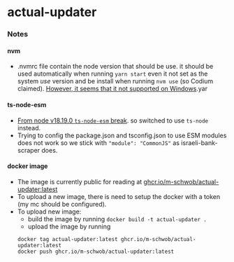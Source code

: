 # actual-updater

### Notes
#### nvm
- .nvmrc file contain the node version that should be use. it should be used automatically when running `yarn start` even it not set as the system *use* version and be install when running  `nvm use` (so Codium claimed). [However, it seems that it not supported on Windows](https://stackoverflow.com/questions/69027224/the-nvmrc-file-is-not-read).yar

#### ts-node-esm
- [From node v18.19.0 `ts-node-esm` break](https://github.com/TypeStrong/ts-node/issues/2110). so switched to use `ts-node` instead.
- Trying to config the package.json and tsconfig.json to use ESM modules does not work so we stick with `"module": "CommonJS"` as  israeli-bank-scraper does. 

#### docker image
- The image is currently public for reading at [ghcr.io/m-schwob/actual-updater:latest]()
- To upload a new image, there is need to setup the docker with a token (my mc should be configured).
- To upload new image:  
    - build the image by running `docker build -t actual-updater .`
    - upload the image by running 
    ```
    docker tag actual-updater:latest ghcr.io/m-schwob/actual-updater:latest
    docker push ghcr.io/m-schwob/actual-updater:latest
    ```